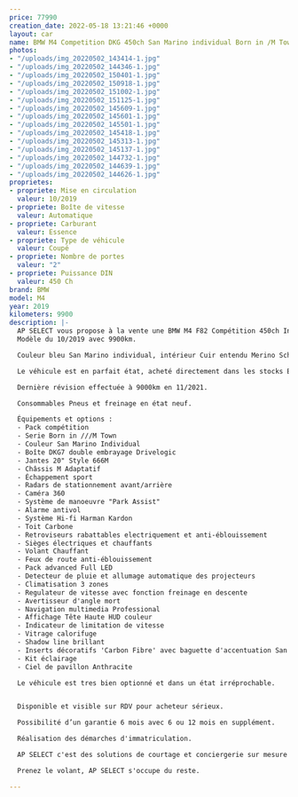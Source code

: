 ```yaml
---
price: 77990
creation_date: 2022-05-18 13:21:46 +0000
layout: car
name: BMW M4 Competition DKG 450ch San Marino individual Born in /M Town
photos:
- "/uploads/img_20220502_143414-1.jpg"
- "/uploads/img_20220502_144346-1.jpg"
- "/uploads/img_20220502_150401-1.jpg"
- "/uploads/img_20220502_150918-1.jpg"
- "/uploads/img_20220502_151002-1.jpg"
- "/uploads/img_20220502_151125-1.jpg"
- "/uploads/img_20220502_145609-1.jpg"
- "/uploads/img_20220502_145601-1.jpg"
- "/uploads/img_20220502_145501-1.jpg"
- "/uploads/img_20220502_145418-1.jpg"
- "/uploads/img_20220502_145313-1.jpg"
- "/uploads/img_20220502_145137-1.jpg"
- "/uploads/img_20220502_144732-1.jpg"
- "/uploads/img_20220502_144639-1.jpg"
- "/uploads/img_20220502_144626-1.jpg"
proprietes:
- propriete: Mise en circulation
  valeur: 10/2019
- propriete: Boîte de vitesse
  valeur: Automatique
- propriete: Carburant
  valeur: Essence
- propriete: Type de véhicule
  valeur: Coupé
- propriete: Nombre de portes
  valeur: "2"
- propriete: Puissance DIN
  valeur: 450 Ch
brand: BMW
model: M4
year: 2019
kilometers: 9900
description: |-
  AP SELECT vous propose à la vente une BMW M4 F82 Compétition 450ch Individual Serie Born in ///M Town.
  Modèle du 10/2019 avec 9900km.

  Couleur bleu San Marino individual, intérieur Cuir entendu Merino Schwarz / Surpiqûres Bleu

  Le véhicule est en parfait état, acheté directement dans les stocks BMW AG.

  Dernière révision effectuée à 9000km en 11/2021.

  Consommables Pneus et freinage en état neuf.

  Équipements et options :
  - Pack compétition
  - Serie Born in ///M Town
  - Couleur San Marino Individual
  - Boîte DKG7 double embrayage Drivelogic
  - Jantes 20" Style 666M
  - Châssis M Adaptatif
  - Échappement sport
  - Radars de stationnement avant/arrière
  - Caméra 360
  - Système de manoeuvre "Park Assist"
  - Alarme antivol
  - Système Hi-fi Harman Kardon
  - Toit Carbone
  - Retroviseurs rabattables electriquement et anti-éblouissement
  - Sièges électriques et chauffants
  - Volant Chauffant
  - Feux de route anti-éblouissement
  - Pack advanced Full LED
  - Detecteur de pluie et allumage automatique des projecteurs
  - Climatisation 3 zones
  - Regulateur de vitesse avec fonction freinage en descente
  - Avertisseur d'angle mort
  - Navigation multimedia Professional
  - Affichage Tête Haute HUD couleur
  - Indicateur de limitation de vitesse
  - Vitrage calorifuge
  - Shadow line brillant
  - Inserts décoratifs 'Carbon Fibre' avec baguette d'accentuation San Marino bleu
  - Kit éclairage
  - Ciel de pavillon Anthracite

  Le véhicule est tres bien optionné et dans un état irréprochable.


  Disponible et visible sur RDV pour acheteur sérieux.

  Possibilité d’un garantie 6 mois avec 6 ou 12 mois en supplément.

  Réalisation des démarches d'immatriculation.

  AP SELECT c'est des solutions de courtage et conciergerie sur mesure pour profiter librement de sa passion et de son patrimoine.

  Prenez le volant, AP SELECT s'occupe du reste.

---
```


